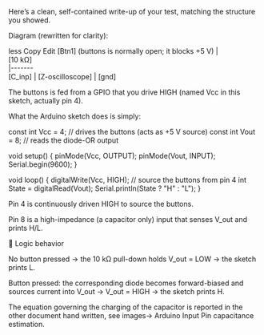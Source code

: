 Here’s a clean, self-contained write-up of your test, matching the structure you showed.

Diagram (rewritten for clarity):

less
Copy
Edit
[Btn1]              (buttons is normally open; it blocks +5 V)
  |         
 [10 kΩ]               
  |-------         
 [C_inp]   | 
         [Z-oscilloscope]
           |
          [gnd]

The buttons is fed from a GPIO that you drive HIGH (named Vcc in this sketch, actually pin 4).


What the Arduino sketch does is simply:

const int Vcc  = 4;  // drives the buttons (acts as +5 V source)
const int Vout = 8;  // reads the diode-OR output

void setup() {
  pinMode(Vcc, OUTPUT);
  pinMode(Vout, INPUT);
  Serial.begin(9600);
}

void loop() {
  digitalWrite(Vcc, HIGH);     // source the buttons from pin 4
  int State = digitalRead(Vout);
  Serial.println(State ? "H" : "L");
}

Pin 4 is continuously driven HIGH to source the buttons.

Pin 8 is a high-impedance (a capacitor only) input that senses V_out and prints H/L.

🧠 Logic behavior

No button pressed → the 10 kΩ pull-down holds V_out = LOW → the sketch prints L.

Button pressed: the corresponding diode becomes forward-biased and sources current into V_out → V_out = HIGH → the sketch prints H.

The equation governing the charging of the capacitor is reported in the other document hand written, see images-> Arduino Input Pin capacitance estimation.
